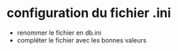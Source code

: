 # configuration du fichier .ini
+ renommer le fichier en db.ini
+ compléter le fichier avec les bonnes valeurs